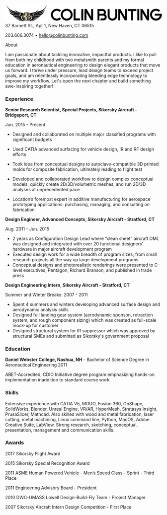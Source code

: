 <img src='https://raw.githubusercontent.com/gingervortex/resume/master/CBunting_HeaderType.png' alt="Colin Bunting" width=800>
37 Barnett St., Apt 1, New Haven, CT 06515

203.606.3074 &bull; hello@colinbunting.com

About

I am passionate about tackling innovative, impactful products. I like to pull from both my childhood with two metalsmith parents and my formal education in aeronautical engineering to design elegant products that move us forward. I thrive under pressure, lead design teams to exceed project goals, and am relentlessly incorporating bleeding edge technology to improve my workflow. Let's open the next chapter and build something awe-inspiring together!

### Experience

**Senior Research Scientist, Special Projects, Sikorsky Aircraft - Bridgeport, CT**

Jun. 2015 - Present

- Designed and collaborated on multiple major classified programs with significant budgets
  
- Used CATIA advanced surfacing for vehicle design, IR and RF design efforts
  
- Took idea from conceptual designs to autoclave-compatible 3D printed molds for composite fabrication, ultimately leading to flight test
  
- Developed and collaborated workflow to design complex conceptual models, quickly create 2D/3D/volumetric meshes, and run 2D/3D analyses at unprecedented pace
  
- Location’s foremost expert in additive manufacturing for aerospace prototyping applications: purchasing, managing, and consulting on fabrication
  

**Design Engineer, Advanced Concepts, Sikorsky Aircraft - Stratford, CT**

Aug. 2011 - Jun. 2015

- 2 years as Configuration Design Lead where “clean sheet” aircraft OML was designed and integrated with over 20 functional designers’ hardware in major aircraft development program
- Executed design work for a wide breadth of program sizes; from small research projects all the way up large development programs
- Conceptual designs and photorealistic renderings were presented to C-level executives, Pentagon, Richard Branson, and published in trade press

**Design Engineering Intern, Sikorsky Aircraft - Stratford, CT**

Summer and Winter Breaks: 2007 - 2011

- Spent 4 summers and winters developing advanced surface design and aerodynamic analysis skills
- Designed full landing gear system (aerodynamic sponson, retraction system, and rough component sizing) which was created as full-scale mock-up for customer
- Designed structural system for IR suppressor which was approved by structural SMEs and submitted as Sikorsky's government proposal

### Education

**Daniel Webster College, Nashua, NH** - Bachelor of Science Degree in Aeronautical Engineering 2011

ABET-Accredited, ​CDIO Initiative​ degree program emphasizing hands-on implementation inaddition to standard course work.

### Skills

Extensive experience with CATIA V5, MODO, Fusion 360, OnShape, SolidWorks, Blender, Unreal Engine, VR/AR, HyperMesh, Stratasys Insight, PrusaSlicer, Mathcad. Also skilled with wood and metal fabrication, laser cutting, metal machining, Linux command line, Python, MacOS, Adobe Creative Suite, LabView. Strong research, sketching, conceptual, presentation, management and communication skills.

### Awards

2017 Sikorsky Flight Award

2015 Sikorsky Special Recognition Award

2011 ASME Human Powered Vehicle - Men’s Speed Class - Sprint - Third Place

2011 Engineering Advisory Board - President

2010 DWC-UMASS Lowell Design-Build-Fly Team - Project Manager

2007 Sikorsky Aircraft Intern Design Competition - First Place
